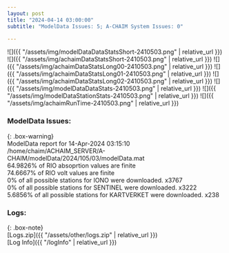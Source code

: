 ```yaml
---
layout: post
title: "2024-04-14 03:00:00"
subtitle: "ModelData Issues: 5; A-CHAIM System Issues: 0"

---
```


![]({{ "/assets/img/modelDataDataStatsShort-2410503.png" | relative_url }})
![]({{ "/assets/img/achaimDataStatsShort-2410503.png" | relative_url }})
![]({{ "/assets/img/achaimDataStatsLong00-2410503.png" | relative_url }})
![]({{ "/assets/img/achaimDataStatsLong01-2410503.png" | relative_url }})
![]({{ "/assets/img/achaimDataStatsLong02-2410503.png" | relative_url }})
![]({{ "/assets/img/modelDataDataStats-2410503.png" | relative_url }})
![]({{ "/assets/img/modelDataStationStats-2410503.png" | relative_url }})
![]({{ "/assets/img/achaimRunTime-2410503.png" | relative_url }})


### ModelData Issues:  
  
{: .box-warning}  
 ModelData report for 14-Apr-2024 03:15:10   
 /home/chaim/ACHAIM_SERVER/A-CHAIM/modelData/2024/105/03/modelData.mat   
 64.9826% of RIO absoprtion values are finite   
 74.6667% of RIO volt values are finite   
 0% of all possible stations for IONO were downloaded. x3767   
 0% of all possible stations for SENTINEL were downloaded. x3222   
 5.6856% of all possible stations for KARTVERKET were downloaded. x238   
  


### Logs:  
  
{: .box-note}  
[Logs.zip]({{ "/assets/other/logs.zip" | relative_url }})  
[Log Info]({{ "/logInfo" | relative_url }})  
